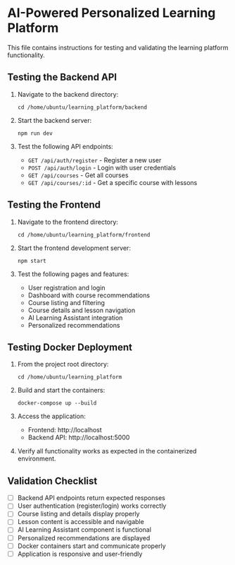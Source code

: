 # AI-Powered Personalized Learning Platform

This file contains instructions for testing and validating the learning platform functionality.

## Testing the Backend API

1. Navigate to the backend directory:
   ```
   cd /home/ubuntu/learning_platform/backend
   ```

2. Start the backend server:
   ```
   npm run dev
   ```

3. Test the following API endpoints:
   - `GET /api/auth/register` - Register a new user
   - `POST /api/auth/login` - Login with user credentials
   - `GET /api/courses` - Get all courses
   - `GET /api/courses/:id` - Get a specific course with lessons

## Testing the Frontend

1. Navigate to the frontend directory:
   ```
   cd /home/ubuntu/learning_platform/frontend
   ```

2. Start the frontend development server:
   ```
   npm start
   ```

3. Test the following pages and features:
   - User registration and login
   - Dashboard with course recommendations
   - Course listing and filtering
   - Course details and lesson navigation
   - AI Learning Assistant integration
   - Personalized recommendations

## Testing Docker Deployment

1. From the project root directory:
   ```
   cd /home/ubuntu/learning_platform
   ```

2. Build and start the containers:
   ```
   docker-compose up --build
   ```

3. Access the application:
   - Frontend: http://localhost
   - Backend API: http://localhost:5000

4. Verify all functionality works as expected in the containerized environment.

## Validation Checklist

- [ ] Backend API endpoints return expected responses
- [ ] User authentication (register/login) works correctly
- [ ] Course listing and details display properly
- [ ] Lesson content is accessible and navigable
- [ ] AI Learning Assistant component is functional
- [ ] Personalized recommendations are displayed
- [ ] Docker containers start and communicate properly
- [ ] Application is responsive and user-friendly

